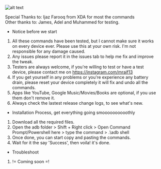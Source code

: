 ![alt text](https://mraif13.github.io/jpg.jpg)

Special  Thanks to: Ijaz Farooq from XDA for most the commands<br>
Other thanks to: James, Adel and Muhammed for testing.<br>

- Notice before we start 
1. All these commands have been tested, but I cannot make sure it works on every device ever. Please use this at your own risk. I'm not responsible for any damage caused.
2. Any issues please report it in the issues tab to help me fix and improve the tweak.
3. Testers are always welcome, if you're willing to test or have a test device, please contact me on https://instagram.com/mraif13
5. If you get yourself in any problems or you're experience any battery drain, please reset your device completely it will fix and undo all the commands.
6. Apps like YouTube, Google Music/Movies/Books are optional, if you use them don't remove it.
7. Always check the lastest release change logs, to see what's new.

- Installation Process, get everything going smoooooooooothly
1. Download all the required files.
2. Open the adb folder > Shift + Right click > Open Command Prompt/Powershell here > type the command > .\adb shell 
3. Once done, you can start copy and pasting the commands.
4. Wait for it the say 'Success', then voila! it's done.

- Troubleshoot 
1. != Coming soon =!
